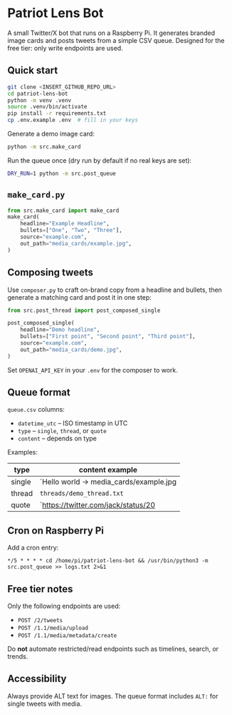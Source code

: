 # Patriot Lens Bot

A small Twitter/X bot that runs on a Raspberry Pi. It generates branded image cards and posts tweets from a simple CSV queue. Designed for the free tier: only write endpoints are used.

## Quick start

```bash
git clone <INSERT_GITHUB_REPO_URL>
cd patriot-lens-bot
python -m venv .venv
source .venv/bin/activate
pip install -r requirements.txt
cp .env.example .env  # fill in your keys
```

Generate a demo image card:

```bash
python -m src.make_card
```

Run the queue once (dry run by default if no real keys are set):

```bash
DRY_RUN=1 python -m src.post_queue
```

## `make_card.py`

```python
from src.make_card import make_card
make_card(
    headline="Example Headline",
    bullets=["One", "Two", "Three"],
    source="example.com",
    out_path="media_cards/example.jpg",
)
```

## Composing tweets

Use `composer.py` to craft on-brand copy from a headline and bullets, then
generate a matching card and post it in one step:

```python
from src.post_thread import post_composed_single

post_composed_single(
    headline="Demo headline",
    bullets=["First point", "Second point", "Third point"],
    source="example.com",
    out_path="media_cards/demo.jpg",
)
```

Set `OPENAI_API_KEY` in your `.env` for the composer to work.

## Queue format

`queue.csv` columns:

- `datetime_utc` – ISO timestamp in UTC
- `type` – `single`, `thread`, or `quote`
- `content` – depends on type

Examples:

| type   | content example |
|--------|-----------------|
| single | `Hello world -> media_cards/example.jpg|ALT:Example alt text` |
| thread | `threads/demo_thread.txt` |
| quote  | `https://twitter.com/jack/status/20|Interesting perspective` |

## Cron on Raspberry Pi

Add a cron entry:

```
*/5 * * * * cd /home/pi/patriot-lens-bot && /usr/bin/python3 -m src.post_queue >> logs.txt 2>&1
```

## Free tier notes

Only the following endpoints are used:

- `POST /2/tweets`
- `POST /1.1/media/upload`
- `POST /1.1/media/metadata/create`

Do **not** automate restricted/read endpoints such as timelines, search, or trends.

## Accessibility

Always provide ALT text for images. The queue format includes `ALT:` for single tweets with media.
